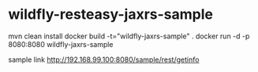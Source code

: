 # wildfly-resteasy-jaxrs-sample
mvn clean install
docker build -t="wildfly-jaxrs-sample" .
docker run -d -p 8080:8080 wildfly-jaxrs-sample

sample link
http://192.168.99.100:8080/sample/rest/getinfo
